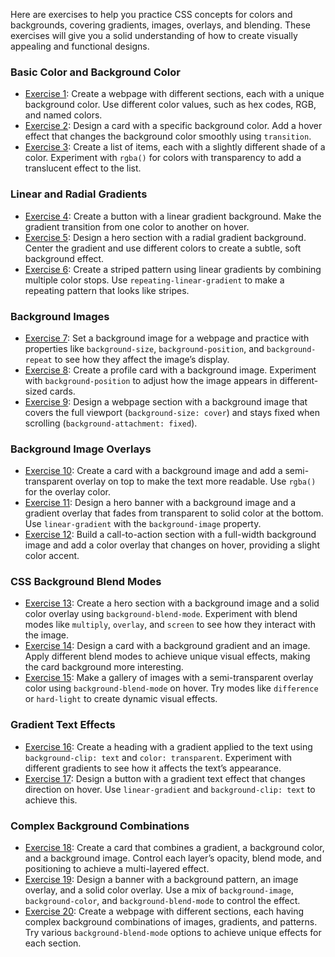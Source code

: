 Here are exercises to help you practice CSS concepts for colors and backgrounds, covering gradients, images, overlays, and blending. These exercises will give you a solid understanding of how to create visually appealing and functional designs.

### Basic Color and Background Color

- [Exercise 1](../../src/exercises/backgrounds/exercise1/): Create a webpage with different sections, each with a unique background color. Use different color values, such as hex codes, RGB, and named colors.
- [Exercise 2](../../src/exercises/backgrounds/exercise2/): Design a card with a specific background color. Add a hover effect that changes the background color smoothly using `transition`.
- [Exercise 3](../../src/exercises/backgrounds/exercise3/): Create a list of items, each with a slightly different shade of a color. Experiment with `rgba()` for colors with transparency to add a translucent effect to the list.

### Linear and Radial Gradients

- [Exercise 4](../../src/exercises/backgrounds/exercise4/): Create a button with a linear gradient background. Make the gradient transition from one color to another on hover.
- [Exercise 5](../../src/exercises/backgrounds/exercise5/): Design a hero section with a radial gradient background. Center the gradient and use different colors to create a subtle, soft background effect.
- [Exercise 6](../../src/exercises/backgrounds/exercise6/): Create a striped pattern using linear gradients by combining multiple color stops. Use `repeating-linear-gradient` to make a repeating pattern that looks like stripes.

### Background Images

- [Exercise 7](../../src/exercises/backgrounds/exercise7/): Set a background image for a webpage and practice with properties like `background-size`, `background-position`, and `background-repeat` to see how they affect the image’s display.
- [Exercise 8](../../src/exercises/backgrounds/exercise8/): Create a profile card with a background image. Experiment with `background-position` to adjust how the image appears in different-sized cards.
- [Exercise 9](../../src/exercises/backgrounds/exercise9/): Design a webpage section with a background image that covers the full viewport (`background-size: cover`) and stays fixed when scrolling (`background-attachment: fixed`).

### Background Image Overlays

- [Exercise 10](../../src/exercises/backgrounds/exercise10/): Create a card with a background image and add a semi-transparent overlay on top to make the text more readable. Use `rgba()` for the overlay color.
- [Exercise 11](../../src/exercises/backgrounds/exercise11/): Design a hero banner with a background image and a gradient overlay that fades from transparent to solid color at the bottom. Use `linear-gradient` with the `background-image` property.
- [Exercise 12](../../src/exercises/backgrounds/exercise12/): Build a call-to-action section with a full-width background image and add a color overlay that changes on hover, providing a slight color accent.

### CSS Background Blend Modes

- [Exercise 13](../../src/exercises/backgrounds/exercise13/): Create a hero section with a background image and a solid color overlay using `background-blend-mode`. Experiment with blend modes like `multiply`, `overlay`, and `screen` to see how they interact with the image.
- [Exercise 14](../../src/exercises/backgrounds/exercise14/): Design a card with a background gradient and an image. Apply different blend modes to achieve unique visual effects, making the card background more interesting.
- [Exercise 15](../../src/exercises/backgrounds/exercise15/): Make a gallery of images with a semi-transparent overlay color using `background-blend-mode` on hover. Try modes like `difference` or `hard-light` to create dynamic visual effects.

### Gradient Text Effects

- [Exercise 16](../../src/exercises/backgrounds/exercise16/): Create a heading with a gradient applied to the text using `background-clip: text` and `color: transparent`. Experiment with different gradients to see how it affects the text’s appearance.
- [Exercise 17](../../src/exercises/backgrounds/exercise17/): Design a button with a gradient text effect that changes direction on hover. Use `linear-gradient` and `background-clip: text` to achieve this.

### Complex Background Combinations

- [Exercise 18](../../src/exercises/backgrounds/exercise18/): Create a card that combines a gradient, a background color, and a background image. Control each layer’s opacity, blend mode, and positioning to achieve a multi-layered effect.
- [Exercise 19](../../src/exercises/backgrounds/exercise19/): Design a banner with a background pattern, an image overlay, and a solid color overlay. Use a mix of `background-image`, `background-color`, and `background-blend-mode` to control the effect.
- [Exercise 20](../../src/exercises/backgrounds/exercise20/): Create a webpage with different sections, each having complex background combinations of images, gradients, and patterns. Try various `background-blend-mode` options to achieve unique effects for each section.
